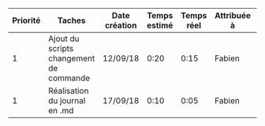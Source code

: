 |Priorité |Taches |Date création | Temps estimé | Temps réel | Attribuée à | Effectué le |
|--------|------|-------------|--------------|-----------|-------------|-------------|
|1|Ajout du scripts changement de commande|12/09/18| 0:20 | 0:15 | Fabien | 12/09/18 |
|1|Réalisation du journal en .md | 17/09/18| 0:10 | 0:05 | Fabien | 17/09/18|
